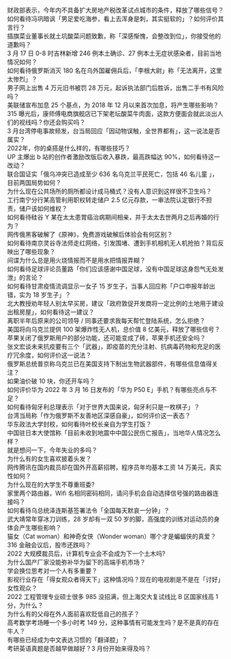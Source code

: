 财政部表示，今年内不具备扩大房地产税改革试点城市的条件，释放了哪些信号？  
如何看待冯巩暗讽「男足爱吃海参，看上去浑身是刺，其实挺软的」？如何评价其言行？  
插旗菜业董事长就土坑酸菜问题致歉，称「深感惭愧，会整改到位」，你接受他的道歉吗？  
3 月 17 日 0-8 时吉林新增 246 例本土确诊、27 例本土无症状感染者，目前当地情况如何？  
如何看待俄罗斯消灭 180 名在乌外国雇佣兵后，「李根大尉」称「无法离开，这里太惨烈」？  
男子网上出售 4 万元旧书被罚 28 万元，起诉执法部门后胜诉，出售二手书有风险吗？  
美联储宣布加息 25 个基点，为 2018 年 12 月以来首次加息，将产生哪些影响？  
315 曝光后，康师傅电商旗舰店已下架老坛酸菜牛肉面，这款方便面会就此淡出人们的视线吗？你还会购买吗？  
3 月台湾停电事故频发，台当局回应「因动物误触，全世界都有」，这一说法是否属实？  
2022年，你的桌搭是什么样的，有哪些技巧？  
UP 主爆出 b 站的创作者激励改版后收入暴跌，最高跌幅达 90%，如何看待这一改动？  
联合国证实「俄乌冲突已造成至少 636 名乌克兰平民死亡，包括 46 名儿童 」，目前两国局势如何？  
为什么现在公共场所的厕所都设计成马桶式？没有人意识到这样很不卫生吗？  
工行南宁分行某高管利用职权转走储户 2.5 亿元存款，一审法院认定银行不担责，储户该如何维权？  
如何看待硅谷 Y 某在太太患胃癌治病期间相亲，并于太太去世两月之后再婚的行为？  
网传俄黑客破解了《原神》，免费游戏破解后体验会有何区别？  
如何看待南京灵谷寺法师走红网络，引发围堵、遭到手机相机无人机抢拍？背后反映出了哪些现象？  
间谍为什么总是用火烧情报而不是用水把情报弄糊？  
如何看待足球评论员董路「你们应该感谢中国足球，没有中国足球这身怨气无处发泄」的言论？  
如何看待甘肃疫情流调显示一女子 15 岁生子，当事人回应称「户口申报年龄出错，实为 18 岁生子」？  
北大教授劝年轻人别太早买房，建议「政府敦促开发商将一定比例的土地用于建设出租房屋」，如何看待这一建议？  
离职半年后原来的公司领导 / 同事还要求我每天帮忙登陆系统，怎么拒绝？  
美国将向乌克兰提供 100 架爆炸性无人机，总价值 8 亿美元，释放了哪些信号？  
苹果关闭了俄罗斯用户的部分功能，还可能变成了砖，苹果手机还安全吗？  
张文宏谈未来抗疫要有三个「武器」，即疫苗的充分注射、抗病毒药物和充足的医疗冗余度，如何评价这一说法？  
俄罗斯总统普京称乌克兰已在美国支持下制出生物武器部件，有哪些信息值得关注？  
如果油价破 10 块，你还开车吗？  
如何评价华为 2022 年 3 月 16 日发布的「华为 P50 E」手机？有哪些亮点与不足？  
如何看待匈牙利总理表示「对于世界大国来说，匈牙利只是一枚棋子」？  
台湾当局称「作为俄罗斯不友善地区深感自豪」，如何评价这一表态？  
华东政法大学封校，如何看待叶校长亲自为学生打饭？  
中国驻日本大使馆称「目前未收到地震中中国公民伤亡报告」，当地华人情况怎么样？  
就是想问一下，今年失业的多吗？  
为什么有的女生喜欢披着头发？  
网传腾讯在国内裁员却在国外开高薪招聘，程序员年均基本工资 14 万美元，真实性如何？  
为什么现在的大学生不尊重班委?  
家里两个路由器，Wifi 名相同密码相同，请问手机会自动选择信号强的路由器连接吗？  
如何看待乌总统泽连斯基签署法令「全国每天默哀一分钟」？  
武大靖常年穿冰刀训练，28 岁却有一双 50 岁的脚，高强度的训练对运动员的身体会产生哪些影响？  
猫女（Cat woman）和神奇女侠（Wonder woman）哪个才是蝙蝠侠的真爱？  
316 金融会议后，股市还跌吗？  
2022 大规模裁员后，计算机专业会不会成为下一个土木吗?  
为什么国产厂家没能弥补华为留下的高端手机市场？  
学会换位思考对一个人有多重要？  
影视行业存在「得女观众者得天下」这种情况吗？现在的电视剧是不是在「讨好」女性观众？  
2022 工程管理专业硕士很多 985 没招满，但上海交大复试线比 B 区国家线高 1 分，为什么？  
为什么有的父母在外人面前喜欢贬低自己的孩子？  
高考数学考场睡一个多小时考 149 分，这种事情有可能发生吗？是不是真的存在牛人？  
有哪些已经成为中文表达习惯的「翻译腔」？  
考研英语真题是否越早做越好？3 月份开始来得及吗？  
